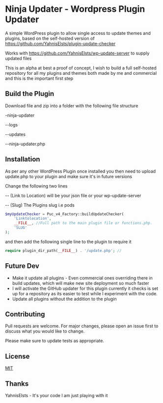 # Ninja Updater - Wordpress Plugin Updater
A simple WordPress plugin to allow single access to update themes and plugins, based on the self-hosted version of https://github.com/YahnisElsts/plugin-update-checker

Works with https://github.com/YahnisElsts/wp-update-server to supply updated files

This is an alpha at best a proof of concept, I wish to build a full self-hosted repository for all my plugins and themes both made by me and commercial and this is the important first step


## Build the Plugin

Download file and zip into a folder with the following file structure

-ninja-updater

--logs

--updates

--ninja-updater.php

## Installation

As per any other WordPress Plugin once installed you then need to upload
update.php to your plugin and make sure it's in future versions

Change the following two lines

-- (Link to Location)  will be your json file or your wp-update-server

-- (Slug) The Plugins slug i.e pods
```php
$myUpdateChecker = Puc_v4_Factory::buildUpdateChecker(
	'Linktolocation',
	__FILE__, //Full path to the main plugin file or functions.php.
	'SLUG'
);
```

 and then add the following single line to the plugin to require it

```php
require plugin_dir_path(__FILE__) . '/update.php'; // 
```

## Future Dev

- Make it update all plugins - Even commercial ones overriding there in build updates, which will make new site deployment so much faster
- I will activate the GitHub updater for this plugin currently it checks is set up for a repository as its easier to test while I experiment with the code.
- Update all plugins without the addition to the plugin



## Contributing
Pull requests are welcome. For major changes, please open an issue first to discuss what you would like to change.

Please make sure to update tests as appropriate.

## License
[MIT](https://choosealicense.com/licenses/mit/)

## Thanks

YahnisElsts - It's your code I am just playing with it